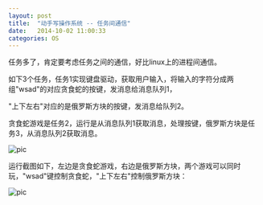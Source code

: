 ```yaml
---
layout: post
title:  "动手写操作系统 -- 任务间通信"
date:   2014-10-02 11:00:33
categories: OS
---
```


任务多了，肯定要考虑任务之间的通信，好比linux上的进程间通信。

如下3个任务，任务1实现键盘驱动，获取用户输入，将输入的字符分成两组"wsad"的对应贪食蛇的按键，发消息给消息队列1，

"上下左右"对应的是俄罗斯方块的按键，发消息给队列2。

贪食蛇游戏是任务2，运行是从消息队列1获取消息，处理按键，俄罗斯方块是任务3，从消息队列2获取消息。

![pic](http://fillzero.qiniudn.com/2014_10_30_game2.png)


运行截图如下，左边是贪食蛇游戏，右边是俄罗斯方块，两个游戏可以同时玩，"wsad"键控制贪食蛇，"上下左右"控制俄罗斯方块：

![pic](http://fillzero.qiniudn.com/2014_10_29_game.png)
